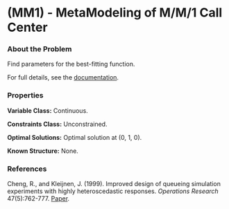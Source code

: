 # (MM1) - MetaModeling of M/M/1 Call Center

### About the Problem

Find parameters for the best-fitting function.

For full details, see the [documentation](https://github.com/simopt-admin/simopt/tree/master/Problems/MM1/MetaModeling.pdf).

### Properties

**Variable Class:** Continuous.

**Constraints Class:** Unconstrained.

**Optimal Solutions:** Optimal solution at (0, 1, 0).

**Known Structure:** None.

### References
Cheng, R., and Kleijnen, J. (1999). Improved design of queueing simulation experiments with highly heteroscedastic responses. *Operations Research* 47(5):762-777.
[Paper](https://pubsonline.informs.org/doi/10.1287/opre.47.5.762).


